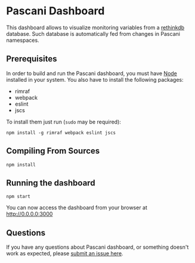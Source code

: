 # Pascani Dashboard

This dashboard allows to visualize monitoring variables from a [rethinkdb](https://www.rethinkdb.com/) database. Such database is automatically fed from changes in Pascani namespaces.

## Prerequisites

In order to build and run the Pascani dashboard, you must have [Node](https://nodejs.org) installed in your system. You also have to install the following packages:
- rimraf
- webpack
- eslint
- jscs

To install them just run (`sudo` may be required):
```
npm install -g rimraf webpack eslint jscs
```

## Compiling From Sources

```
npm install
```

## Running the dashboard

```
npm start
```

You can now access the dashboard from your browser at http://0.0.0.0:3000

## Questions

If you have any questions about Pascani dashboard, or something doesn't work as expected, please [submit an issue here](https://github.com/unicesi/pascani/issues).
